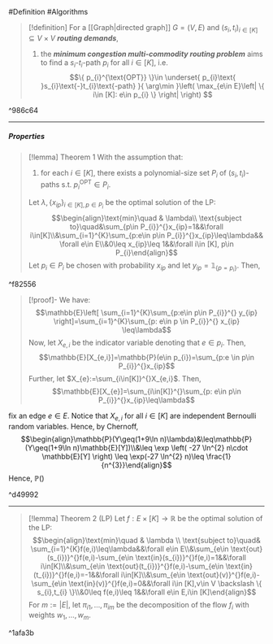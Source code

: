 #Definition #Algorithms 

> [!definition]
> For a [[Graph|directed graph]] $G=(V,E)$ and $(s_{i},t_{i})_{i\in [K]}\subseteq V\times V$ ***routing demands***, 
> 1. the ***minimum congestion multi-commodity routing problem*** aims to find a $s_{i}$-$t_{i}$-path $p_{i}$ for all $i\in [K]$, i.e. $$\{ p_{i}^{\text{OPT}} \}\in \underset{ p_{i}\text{ }s_{i}\text{-}t_{i}\text{-path} }{ \arg\min }\left( \max_{e\in E}\left| \{ i\in [K]: e\in p_{i} \} \right|  \right) $$

^986c64

---
##### Properties
> [!lemma] Theorem 1
> With the assumption that:
> 1. for each $i\in [K]$, there exists a polynomial-size set $P_{i}$ of $(s_{i},t_{i})$-paths s.t. $p_{i}^\text{OPT}\in P_{i}$. 
> 
> Let $\lambda,\{ x_{ip} \}_{i\in[K],p\in P_{i}}$ be the optimal solution of the LP: $$\begin{align}\text{min}\quad & \lambda\\ \text{subject to}\quad&\sum_{p\in P_{i}}^{}x_{ip}=1&&\forall i\in[K]\\&\sum_{i=1}^{K}\sum_{p:e\in p\in P_{i}}^{}x_{ip}\leq\lambda&& \forall e\in E\\&0\leq x_{ip}\leq 1&&\forall i\in [K], p\in P_{i}\end{align}$$
> Let $p_{i}\in P_{i}$ be chosen with probability $x_{ip}$ and let $y_{ip}=\mathbb{1}_{\{ p=p_{i} \}}$. Then,

^f82556

> [!proof]-
> We have: $$\mathbb{E}\left[ \sum_{i=1}^{K}\sum_{p:e\in p\in P_{i}}^{} y_{ip} \right]=\sum_{i=1}^{K}\sum_{p: e\in p \in P_{i}}^{} x_{ip} \leq\lambda$$Now, let $X_{e,i}$ be the indicator variable denoting that $e\in p_{i}$. Then, 
> $$\mathbb{E}[X_{e,i}]=\mathbb{P}(e\in p_{i})=\sum_{p:e \in p\in P_{i}}^{}x_{ip}$$Further, let $X_{e}:=\sum_{i\in[K]}^{}X_{e,i}$. Then, $$\mathbb{E}[X_{e}]=\sum_{i\in[K]}^{}\sum_{p: e\in p\in P_{i}}^{}x_{ip}\leq\lambda$$
> 
 fix an edge $e\in E$. Notice that $X_{e,i}$ for all $i\in[K]$ are independent Bernoulli random variables. Hence, by Chernoff, $$\begin{align}\mathbb{P}(Y\geq(1+9\ln n)\lambda)&\leq\mathbb{P}(Y\geq(1+9\ln n)\mathbb{E}[Y])\\&\leq \exp \left( -27 \ln^{2} n\cdot  \mathbb{E}[Y] \right) \leq \exp(-27 \ln^{2} n)\leq \frac{1}{n^{3}}\end{align}$$Hence, $\mathbb{P}()$

^d49992

---
> [!lemma] Theorem 2 (LP)
> Let $f:E \times[K]\to \mathbb{R}$ be the optimal solution of the LP: $$\begin{align}\text{min}\quad & \lambda  \\ \text{subject to}\quad& \sum_{i=1}^{K}f(e,i)\leq\lambda&&\forall e\in E\\&\sum_{e\in \text{out}(s_{i})}^{}f(e,i)-\sum_{e\in \text{in}(s_{i})}^{}f(e,i)=1&&\forall i\in[K]\\&\sum_{e\in \text{out}(t_{i})}^{}f(e,i)-\sum_{e\in \text{in}(t_{i})}^{}f(e,i)=-1&&\forall i\in[K]\\&\sum_{e\in \text{out}(v)}^{}f(e,i)-\sum_{e\in \text{in}(v)}^{}f(e,i)=0&&\forall i\in [K],v\in V \backslash \{ s_{i},t_{i} \}\\&0\leq f(e,i)\leq 1&&\forall e\in E,i\in [K]\end{align}$$For $m:=\left| E \right|$, let $\pi_{i1},\dots,\pi_{i m}$ be the decomposition of the flow $f_{i}$ with weights $w_{1},\dots,w_{m}$. 

^1afa3b

